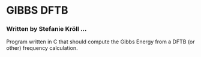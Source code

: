 # GIBBS DFTB

### Written by Stefanie Kröll ...

Program written in C that should compute the Gibbs Energy from a DFTB (or other) frequency calculation.